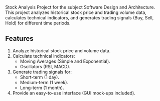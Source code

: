 Stock Analysis Project for the subject Software Design and Architecture.
This project analyzes historical stock price and trading volume data, calculates technical indicators, and generates trading signals (Buy, Sell, Hold) for different time periods.
## Features

1. Analyze historical stock price and volume data.
2. Calculate technical indicators:
   - Moving Averages (Simple and Exponential).
   - Oscillators (RSI, MACD).
3. Generate trading signals for:
   - Short-term (1 day).
   - Medium-term (1 week).
   - Long-term (1 month).
4. Provide an easy-to-use interface (GUI mock-ups included).
